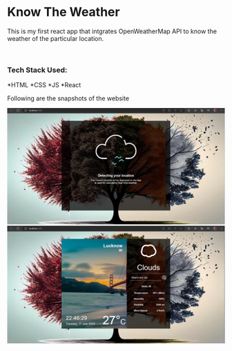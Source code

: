 # Know The Weather

<p>This is my first react app that intgrates OpenWeatherMap API to know the weather of the particular location.</p>
<br>
<h3>Tech Stack Used:</h3>
*HTML
*CSS
*JS
*React
<br>

<p>Following are the snapshots of the website</p>
<img src="https://github.com/Astha369/Know-The-Weather/blob/main/src/images/1.jpeg">
<img src="https://github.com/Astha369/Know-The-Weather/blob/main/src/images/2.jpeg">
